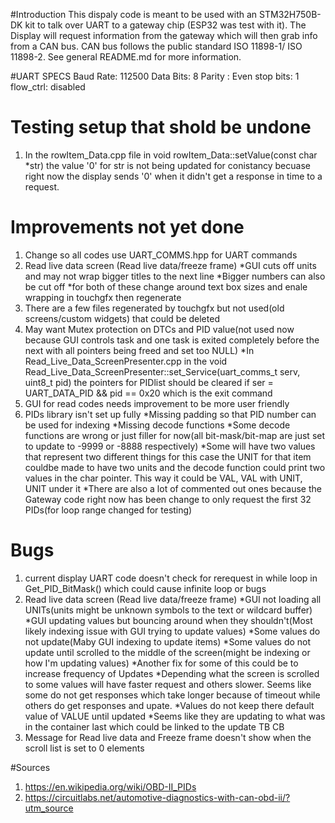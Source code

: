 #Introduction
This dispaly code is meant to be used with an STM32H750B-DK kit to talk over UART to a gateway chip (ESP32 was test with it). 
The Display will request information from the gateway which will then grab info from a CAN bus. CAN bus follows the public standard ISO 11898-1/ ISO 11898-2. See general README.md for more information.


#UART SPECS
Baud Rate: 112500
Data Bits: 8
Parity   : Even
stop bits: 1
flow_ctrl: disabled


# Testing setup that shold be undone
1. In the rowItem_Data.cpp file in void rowItem_Data::setValue(const char *str) the value '0' for str is not being updated for conistancy becuase right now the display sends '0' when it didn't get a response in time to a request.

# Improvements not yet done 
1. Change so all codes use UART_COMMS.hpp for UART commands
2. Read live data screen (Read live data/freeze frame)
    *GUI cuts off units and may not wrap bigger titles to the next line
    *Bigger numbers can also be cut off
        *for both of these change around text box sizes and enale wrapping in touchgfx then regenerate
3. There are a few files regenerated by touchgfx but not used(old screens/custom widgets) that could be deleted
4. May want Mutex protection on DTCs and PID value(not used now because GUI controls task and one task is exited completely before the next with all pointers being freed and set too NULL)
    *In Read_Live_Data_ScreenPresenter.cpp in the void Read_Live_Data_ScreenPresenter::set_Service(uart_comms_t serv, uint8_t pid) the pointers for PIDlist should be cleared if ser = UART_DATA_PID && pid == 0x20 which is the exit command
5. GUI for read codes needs improvement to be more user friendly
6. PIDs library isn't set up fully
    *Missing padding so that PID number can be used for indexing
    *Missing decode functions
    *Some decode functions are wrong or just filler for now(all bit-mask/bit-map are just set to update to -9999 or -8888 respectively)
    *Some will have two values that represent two different things for this case the UNIT for that item couldbe made to have two units and the decode function could print two values in the char pointer. This way it could be VAL, VAL with UNIT, UNIT under it
    *There are also a lot of commented out ones because the Gateway code right now has been change to only request the first 32 PIDs(for loop range changed for testing)
    


# Bugs 
1. current display UART code doesn't check for rerequest in while loop in Get_PID_BitMask() which could cause infinite loop or bugs
2. Read live data screen (Read live data/freeze frame)
    *GUI not loading all UNITs(units might be unknown symbols to the text or wildcard buffer)
    *GUI updating values but bouncing around when they shouldn't(Most likely indexing issue with GUI trying to update values)
    *Some values do not update(Maby GUI indexing to update items)
    *Some values do not update until scrolled to the middle of the screen(might be indexing or how I'm updating values)
        *Another fix for some of this could be to increase frequency of Updates
        *Depending what the screen is scrolled to some values will have faster request and others slower. Seems like some do not get responses which take longer because of timeout while others do get responses and upate.
    *Values do not keep there default value of VALUE until updated
        *Seems like they are updating to what was in the container last which could be linked to the update TB CB
3. Message for Read live data and Freeze frame doesn't show when the scroll list is set to 0 elements 


    


#Sources
1. https://en.wikipedia.org/wiki/OBD-II_PIDs
2. https://circuitlabs.net/automotive-diagnostics-with-can-obd-ii/?utm_source